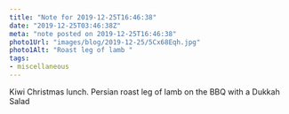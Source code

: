 ```yaml
---
title: "Note for 2019-12-25T16:46:38"
date: "2019-12-25T03:46:38Z"
meta: "note posted on 2019-12-25T16:46:38"
photo1Url: "images/blog/2019-12-25/5Cx68Eqh.jpg"
photo1Alt: "Roast leg of lamb "
tags:
- miscellaneous
---
```

Kiwi Christmas lunch. Persian roast leg of lamb on the BBQ with a Dukkah Salad

